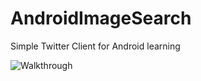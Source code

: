 # AndroidImageSearch

Simple Twitter Client for Android learning

![Walkthrough](SampleTwitterClient.gif)
